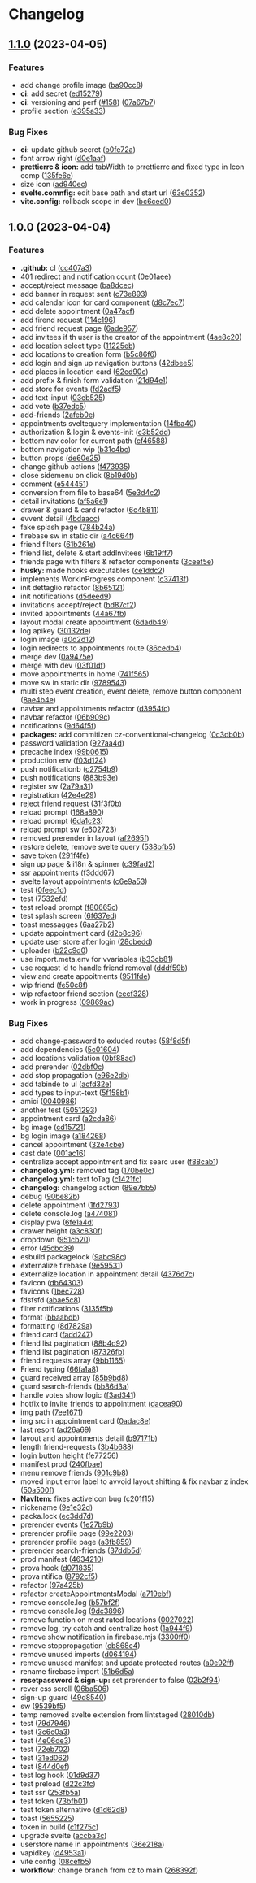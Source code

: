 # Changelog

## [1.1.0](https://github.com/dan-alin/oint/compare/v1.0.0...v1.1.0) (2023-04-05)


### Features

* add change profile image ([ba90cc8](https://github.com/dan-alin/oint/commit/ba90cc846661bd847f1bf654962afd3248d3df8b))
* **ci:** add secret ([ed15279](https://github.com/dan-alin/oint/commit/ed15279394802dba6b0e83d0da4fed29574ccd09))
* **ci:** versioning and perf ([#158](https://github.com/dan-alin/oint/issues/158)) ([07a67b7](https://github.com/dan-alin/oint/commit/07a67b77f27a3aed6e648eab13f7285f9f8fddae))
* profile section ([e395a33](https://github.com/dan-alin/oint/commit/e395a3361307bb0a8aa5173fbea9451daf7050c7))


### Bug Fixes

* **ci:** update github secret ([b0fe72a](https://github.com/dan-alin/oint/commit/b0fe72a61202d3f3b762c78e59353a078e8b20e5))
* font arrow right ([d0e1aaf](https://github.com/dan-alin/oint/commit/d0e1aaf78ab8be70c3896f7bf77323d054b006ad))
* **prettierrc & icon:** add tabWidth to prrettierrc and fixed type in Icon comp ([135fe6e](https://github.com/dan-alin/oint/commit/135fe6e53c6bc2d957467723b63021389b5ef34f))
* size icon ([ad940ec](https://github.com/dan-alin/oint/commit/ad940ec22371c89050a2382836220be1531d9e9b))
* **svelte.comnfig:** edit base path and start url ([63e0352](https://github.com/dan-alin/oint/commit/63e035255f0ff0792b0145bcef6f3d3af87bb101))
* **vite.config:** rollback scope in dev ([bc6ced0](https://github.com/dan-alin/oint/commit/bc6ced0fb4253e5683cd00dfd08d5409ed50e2b1))

## 1.0.0 (2023-04-04)

### Features

- **.github:** cI ([cc407a3](https://github.com/dan-alin/oint/commit/cc407a3bf28de06f92b6690fb9b2267b5d6de54f))
- 401 redirect and notification count ([0e01aee](https://github.com/dan-alin/oint/commit/0e01aee894bc1a98895578f36b8237b5553c692b))
- accept/reject message ([ba8dcec](https://github.com/dan-alin/oint/commit/ba8dcecb05e944b18443e4152d10f027b1c6f9c0))
- add banner in request sent ([c73e893](https://github.com/dan-alin/oint/commit/c73e893313321be14b9eb5cdb1d0da78d8014781))
- add calendar icon for card component ([d8c7ec7](https://github.com/dan-alin/oint/commit/d8c7ec7b1f20310704abfd9095f2db64117e1067))
- add delete appointment ([0a47acf](https://github.com/dan-alin/oint/commit/0a47acf1bea052ce9a9537837af717e0725c6b74))
- add firend request ([114c196](https://github.com/dan-alin/oint/commit/114c196da8f7aa1480147d619fd7138dce9e430f))
- add friend request page ([6ade957](https://github.com/dan-alin/oint/commit/6ade9573ec975f9217e16fb04e7ce09bedbe25ee))
- add invitees if th user is the creator of the appointment ([4ae8c20](https://github.com/dan-alin/oint/commit/4ae8c20b385b0e0a9600200ea7ed87937d157f09))
- add location select type ([11225eb](https://github.com/dan-alin/oint/commit/11225ebafe73c9f1dafbb35950a706f4ecc9d11b))
- add locations to creation form ([b5c86f6](https://github.com/dan-alin/oint/commit/b5c86f6ede954d2a503ab8775f12f05445640cae))
- add login and sign up navigation buttons ([42dbee5](https://github.com/dan-alin/oint/commit/42dbee5e7a64198c428ef40ddc5df644ca42852b))
- add places in location card ([62ed90c](https://github.com/dan-alin/oint/commit/62ed90cd7b00fd0fa90ec9650da95dbdcdc0209a))
- add prefix & finish form validation ([21d94e1](https://github.com/dan-alin/oint/commit/21d94e1f4298b7f0cfa03d97d50d5fa84d81d475))
- add store for events ([fd2adf5](https://github.com/dan-alin/oint/commit/fd2adf5a0445ab9130ea99e2c6a09578eef97673))
- add text-input ([03eb525](https://github.com/dan-alin/oint/commit/03eb52550a84b262d11de5f226d0e18e85c5b16e))
- add vote ([b37edc5](https://github.com/dan-alin/oint/commit/b37edc58b9f3b691e6f4571e275e22d3a79c701e))
- add-friends ([2afeb0e](https://github.com/dan-alin/oint/commit/2afeb0e824f6f7b6f71558311ca527337e6adc6d))
- appointments sveltequery implementation ([14fba40](https://github.com/dan-alin/oint/commit/14fba40fe7b338442c389be5a013507f1106440b))
- authorization & login & events-init ([c3b52dd](https://github.com/dan-alin/oint/commit/c3b52dd865ece70ae1037d3e3edd6e456c6f7ac7))
- bottom nav color for current path ([cf46588](https://github.com/dan-alin/oint/commit/cf465888db9196365552f6cdbff6c0111855dba1))
- bottom navigation wip ([b31c4bc](https://github.com/dan-alin/oint/commit/b31c4bc962ada96304dea21c479264a4b08b97a3))
- button props ([de60e25](https://github.com/dan-alin/oint/commit/de60e25b8a1bdfe3bc46ad44c8dc891b7b380923))
- change github actions ([f473935](https://github.com/dan-alin/oint/commit/f4739358cb2686ccf765a8b8cccbd4d5ab76b315))
- close sidemenu on click ([8b19d0b](https://github.com/dan-alin/oint/commit/8b19d0b0035831688d0203a4799d0878b6abda6b))
- comment ([e544451](https://github.com/dan-alin/oint/commit/e54445189429937b6e3e2b617a488741f05cff60))
- conversion from file to base64 ([5e3d4c2](https://github.com/dan-alin/oint/commit/5e3d4c2dd435731c2b9c0214a833bb45e0d1110a))
- detail invitations ([af5a6e1](https://github.com/dan-alin/oint/commit/af5a6e1c5347889306d8b88e93dd8dd7b41823c8))
- drawer & guard & card refactor ([6c4b811](https://github.com/dan-alin/oint/commit/6c4b8112fe9e0842a8412aa300b4e3f587dee2e1))
- evvent detail ([4bdaacc](https://github.com/dan-alin/oint/commit/4bdaacc220aeb0a50bd6b8d88621407993b165f8))
- fake splash page ([784b24a](https://github.com/dan-alin/oint/commit/784b24aaf7a7f6466509826947dc6febab250e5a))
- firebase sw in static dir ([a4c664f](https://github.com/dan-alin/oint/commit/a4c664fe09a0433706330ed29e9256870b888f7d))
- friend filters ([61b261e](https://github.com/dan-alin/oint/commit/61b261ec044ac880d8eeafbaa3ee28dfce09f155))
- friend list, delete & start addInvitees ([6b19ff7](https://github.com/dan-alin/oint/commit/6b19ff7a699f480d52f6c08df424cf56ced4ce60))
- friends page with filters & refactor components ([3ceef5e](https://github.com/dan-alin/oint/commit/3ceef5e674ea5d0eaf24215d6e99e8bf717fb899))
- **husky:** made hooks executables ([ce1ddc2](https://github.com/dan-alin/oint/commit/ce1ddc2fac58f87bbfd90ca8c323de5d3012c1f5))
- implements WorkInProgress component ([c37413f](https://github.com/dan-alin/oint/commit/c37413f5f0d615d63110a545c477424012fe73e7))
- init dettaglio refactor ([8b65121](https://github.com/dan-alin/oint/commit/8b6512150fb7429bff6aa2f4acb96e3b8b7248f0))
- init notifications ([d5deed9](https://github.com/dan-alin/oint/commit/d5deed99ac1f5c56ae773c72c886404184f4f9a8))
- invitations accept/reject ([bd87cf2](https://github.com/dan-alin/oint/commit/bd87cf28606339af603d87764774da8fde12c87f))
- invited appointments ([44a67fb](https://github.com/dan-alin/oint/commit/44a67fb42f5ebac33d447cc02719eb205f73272b))
- layout modal create appointment ([6dadb49](https://github.com/dan-alin/oint/commit/6dadb493d34f904e86b1ed2c4918db06e45da86e))
- log apikey ([30132de](https://github.com/dan-alin/oint/commit/30132deb8574aa7376b963dd9969b77bd09294ac))
- login image ([a0d2d12](https://github.com/dan-alin/oint/commit/a0d2d121718c9330fb6970c9cde986f3094ad722))
- login redirects to appointments route ([86cedb4](https://github.com/dan-alin/oint/commit/86cedb4e82cf1a1c0c54ce6fd01c6bb6e6fa2250))
- merge dev ([0a9475e](https://github.com/dan-alin/oint/commit/0a9475ea9c87875adef2d55be57975bab86ffa19))
- merge with dev ([03f01df](https://github.com/dan-alin/oint/commit/03f01dfd6403113993d8415983f3915bd1dd7f9e))
- move appointments in home ([741f565](https://github.com/dan-alin/oint/commit/741f56596e096aa94002f7ac2058cbc51f6285c9))
- move sw in static dir ([9789543](https://github.com/dan-alin/oint/commit/97895432244a64150e667eb1ab6c736d5e06fc6f))
- multi step event creation, event delete, remove button component ([8ae4b4e](https://github.com/dan-alin/oint/commit/8ae4b4ecbf26ce1cdcc10ce62a1964deaa87ac44))
- navbar and appointments refactor ([d3954fc](https://github.com/dan-alin/oint/commit/d3954fc53965c11b8630ca7f25d3142b60efc922))
- navbar refactor ([06b909c](https://github.com/dan-alin/oint/commit/06b909c0d94c93696ba72fad85f5b1900828f72d))
- notifications ([9d64f5f](https://github.com/dan-alin/oint/commit/9d64f5fa744e13ae88f0bc65d69e1794f83c6b09))
- **packages:** add commitizen cz-conventional-changelog ([0c3db0b](https://github.com/dan-alin/oint/commit/0c3db0b7ade3c3e90eb5131ef29ae4c0fefaadde))
- password validation ([927aa4d](https://github.com/dan-alin/oint/commit/927aa4d225fe98b5b1b4b125c4eae744657cb8cf))
- precache index ([99b0615](https://github.com/dan-alin/oint/commit/99b061524d824ee379b72a01f1d3837b7dea44d3))
- production env ([f03d124](https://github.com/dan-alin/oint/commit/f03d124c5405d0626be52c12e6872dd040d8fb01))
- push notificationb ([c2754b9](https://github.com/dan-alin/oint/commit/c2754b9a10794afdabff7bd969208f810eae493a))
- push notifications ([883b93e](https://github.com/dan-alin/oint/commit/883b93e7842f1b3af0f832bc0779acd67324d69e))
- register sw ([2a79a31](https://github.com/dan-alin/oint/commit/2a79a31cbb132c3aeeefea7f657a3d536512a85b))
- registration ([42e4e29](https://github.com/dan-alin/oint/commit/42e4e29a87b487c6dece9e925417eb94e5030ad5))
- reject friend request ([31f3f0b](https://github.com/dan-alin/oint/commit/31f3f0bd0a7b3b62a525866374a635803e86f3ad))
- reload prompt ([168a890](https://github.com/dan-alin/oint/commit/168a890353a3f226d83782465ff0e3bd71fede7e))
- reload prompt ([6da1c23](https://github.com/dan-alin/oint/commit/6da1c2332be02fc5b8db568156e2bfdf5b201196))
- reload prompt sw ([e602723](https://github.com/dan-alin/oint/commit/e6027237ff4bebe203f7cda481ced75e5e037b2d))
- removed prerender in layout ([af2695f](https://github.com/dan-alin/oint/commit/af2695f5a9bdf9760b724215993b5754f9156ef8))
- restore delete, remove svelte query ([538bfb5](https://github.com/dan-alin/oint/commit/538bfb5f316356b94d2f950a2c95877f5327b070))
- save token ([291f4fe](https://github.com/dan-alin/oint/commit/291f4fecfcfe7d0cd506a79b66e070032eac939b))
- sign up page & i18n & spinner ([c39fad2](https://github.com/dan-alin/oint/commit/c39fad2fff5224d3b2f7d23bec700a68004d53a4))
- ssr appointments ([f3ddd67](https://github.com/dan-alin/oint/commit/f3ddd6719d21c98318a84275bb0b41460f5ca75b))
- svelte layout appointments ([c6e9a53](https://github.com/dan-alin/oint/commit/c6e9a53bf1e429b9d3f53f8f3977d1d7ea90a696))
- test ([0feec1d](https://github.com/dan-alin/oint/commit/0feec1d1d21daeba147041011f72da34f6cda7b3))
- test ([7532efd](https://github.com/dan-alin/oint/commit/7532efdc7e75a4b5c17d3b3af07d6a08360dd6ce))
- test reload prompt ([f80665c](https://github.com/dan-alin/oint/commit/f80665cd8cffdfb88082a995f2dd863ffef68059))
- test splash screen ([6f637ed](https://github.com/dan-alin/oint/commit/6f637ed36946c91e558682eb42d96f2b762c698b))
- toast messagges ([6aa27b2](https://github.com/dan-alin/oint/commit/6aa27b20d95d6082d99cca467bd5fb2dad72bd23))
- update appointment card ([d2b8c96](https://github.com/dan-alin/oint/commit/d2b8c967a5685ec03a7cc6e53da2a30827252129))
- update user store after login ([28cbedd](https://github.com/dan-alin/oint/commit/28cbedd5cabafa8d4dfaef56ffab3a57356a7440))
- uploader ([b22c9d0](https://github.com/dan-alin/oint/commit/b22c9d03ef705401cd7ea3cfa7210a91eb1971d1))
- use import.meta.env for vvariables ([b33cb81](https://github.com/dan-alin/oint/commit/b33cb8178d0b678971882f3833027ce1e71e6e5a))
- use request id to handle friend removal ([dddf59b](https://github.com/dan-alin/oint/commit/dddf59bb53d375f203a89201d82df724ad14ccda))
- view and create appoitments ([9511fde](https://github.com/dan-alin/oint/commit/9511fde5181e75c4dec23c81e173e0500beb071b))
- wip friend ([fe50c8f](https://github.com/dan-alin/oint/commit/fe50c8f974795c2e17b047a62fbe49f42844b798))
- wip refactoor friend section ([eecf328](https://github.com/dan-alin/oint/commit/eecf328652abd74b0a6a659c7cb4baee86a2420c))
- work in progress ([09869ac](https://github.com/dan-alin/oint/commit/09869ac0cada8e5d652e46cba8accf932a9475f7))

### Bug Fixes

- add change-password to exluded routes ([58f8d5f](https://github.com/dan-alin/oint/commit/58f8d5fd9f6646bf2a1ef599ca25c670c9089f31))
- add dependencies ([5c01604](https://github.com/dan-alin/oint/commit/5c016047959fe9cd45b42d455f6b7d3948e959af))
- add locations validation ([0bf88ad](https://github.com/dan-alin/oint/commit/0bf88ad1328418a14148bd4e7e8dd1561c63b392))
- add prerender ([02dbf0c](https://github.com/dan-alin/oint/commit/02dbf0c67e6c0513c1721b38dcec2b9d4b5fe44e))
- add stop propagation ([e96e2db](https://github.com/dan-alin/oint/commit/e96e2db62ad07203d9e70f00c4cb0aec806efe27))
- add tabinde to ul ([acfd32e](https://github.com/dan-alin/oint/commit/acfd32e9fa89ab4e59a3ff721fd45a03ab3a98ea))
- add types to input-text ([5f158b1](https://github.com/dan-alin/oint/commit/5f158b1cc89d0e0c10b3ce05c4fe93c575d0aca1))
- amici ([0040986](https://github.com/dan-alin/oint/commit/0040986b8453e07cd3de7b818b4d91b989114b4b))
- another test ([5051293](https://github.com/dan-alin/oint/commit/5051293ee55bf883ab24dd92ac08e9facfdb827e))
- appointment card ([a2cda86](https://github.com/dan-alin/oint/commit/a2cda869e326468b40e488a939f26be1c166dcfb))
- bg image ([cd15721](https://github.com/dan-alin/oint/commit/cd157215aca7556b6bd907c3a54f62bff0cee51a))
- bg login image ([a184268](https://github.com/dan-alin/oint/commit/a184268acf33f45b9dd1c8a71d62727a0570f3a2))
- cancel appointment ([32e4cbe](https://github.com/dan-alin/oint/commit/32e4cbe60b2b7c1bf19735cf2e9e48d69817663c))
- cast date ([001ac16](https://github.com/dan-alin/oint/commit/001ac162217f43d9fa935a5d4279eb612eced4ed))
- centralize accept appointment and fix searc user ([f88cab1](https://github.com/dan-alin/oint/commit/f88cab10306fe5b30da1e0889f354ee140248b6a))
- **changelog.yml:** removed tag ([170be0c](https://github.com/dan-alin/oint/commit/170be0ca9e66eb89410cc5b47c69ae5aac43ed8e))
- **changelog.yml:** text toTag ([c1421fc](https://github.com/dan-alin/oint/commit/c1421fc3f8d70d312e3b9c1278046a1b9819792f))
- **changelog:** changelog action ([89e7bb5](https://github.com/dan-alin/oint/commit/89e7bb5bc21e9e9c28f9d7e1c198999f242b9071))
- debug ([90be82b](https://github.com/dan-alin/oint/commit/90be82b1e54c46172f9ac969863baa50ecb6c756))
- delete appointment ([1fd2793](https://github.com/dan-alin/oint/commit/1fd2793c65725b6281b83bd9f588eb6687647760))
- delete console.log ([a474081](https://github.com/dan-alin/oint/commit/a474081cf1fb31ba98a9c4562928b9b6dd028203))
- display pwa ([6fe1a4d](https://github.com/dan-alin/oint/commit/6fe1a4dc5a1bdda9f9b81fdeec739c3bb06dd03a))
- drawer height ([a3c830f](https://github.com/dan-alin/oint/commit/a3c830f68b906e2b8177f0a4a418f450d884e8a1))
- dropdown ([951cb20](https://github.com/dan-alin/oint/commit/951cb203c135ef1e7f2245d909aff9d03e4a036d))
- error ([45cbc39](https://github.com/dan-alin/oint/commit/45cbc392fe4d1ba06f8b7d9611a162430dfa40ad))
- esbuild packagelock ([9abc98c](https://github.com/dan-alin/oint/commit/9abc98c2a1b758b2df31b01b19bd5be4ddfc3a11))
- externalize firebase ([9e59531](https://github.com/dan-alin/oint/commit/9e5953178a3d0341d95e8c287ef4b2481e5a8295))
- externalize location in appointment detail ([4376d7c](https://github.com/dan-alin/oint/commit/4376d7c29b5a1784d0527a7e7553831320cca95b))
- favicon ([db64303](https://github.com/dan-alin/oint/commit/db64303fac0fbdbd5f5a6e3f91950a282d9d02ad))
- favicons ([1bec728](https://github.com/dan-alin/oint/commit/1bec7283d873e26d402656822c76b5558dbdefbe))
- fdsfsfd ([abae5c8](https://github.com/dan-alin/oint/commit/abae5c88a45e6052983352f6988dd11a59b6aeec))
- filter notifications ([3135f5b](https://github.com/dan-alin/oint/commit/3135f5bff7df5bc0680bdd03e5dbec554f60e529))
- format ([bbaabdb](https://github.com/dan-alin/oint/commit/bbaabdb1048654f7fc754d9bdc270260746be7ee))
- formatting ([8d7829a](https://github.com/dan-alin/oint/commit/8d7829afd290b10e53af62eea2c12525127a21c5))
- friend card ([fadd247](https://github.com/dan-alin/oint/commit/fadd247ceade5ad6733d303d0f498180e8a44ef7))
- friend list pagination ([88b4d92](https://github.com/dan-alin/oint/commit/88b4d92f30834e153f55bdfa0a9a82659e14f9fc))
- friend list pagination ([87326fb](https://github.com/dan-alin/oint/commit/87326fbd9a2b8a7936b8b734ea8cf07fdb0f58c1))
- friend requests array ([9bb1165](https://github.com/dan-alin/oint/commit/9bb1165f365ed429e15e7e332a1fbb460b9a57f3))
- Friend typing ([66fa1a8](https://github.com/dan-alin/oint/commit/66fa1a838daeed2f03953d414eb9351f33cb9af0))
- guard received array ([85b9bd8](https://github.com/dan-alin/oint/commit/85b9bd809127adf8db50ac0bdc047463fb2c6b24))
- guard search-friends ([bb86d3a](https://github.com/dan-alin/oint/commit/bb86d3a1ffe6da12282f53696149a833a644a714))
- handle votes show logic ([f3ad341](https://github.com/dan-alin/oint/commit/f3ad3415eb3614a07e6e76606f9afa81cb58c828))
- hotfix to invite friends to appointment ([dacea90](https://github.com/dan-alin/oint/commit/dacea906b60d2f53d359d470aadb1813eb9149c9))
- img path ([7ee1671](https://github.com/dan-alin/oint/commit/7ee16712373a4b9ad29bd6f62b73d3bea42efc4a))
- img src in appointment card ([0adac8e](https://github.com/dan-alin/oint/commit/0adac8e98a8ad20a00c0ddb672d7bc331ba183b4))
- last resort ([ad26a69](https://github.com/dan-alin/oint/commit/ad26a698c76cfb5063dc09acf55b01a64f15fd61))
- layout and appointments detail ([b97171b](https://github.com/dan-alin/oint/commit/b97171b9fc020cae6aa79fad0afdc747a51f7882))
- length friend-requests ([3b4b688](https://github.com/dan-alin/oint/commit/3b4b688b7257b99db5bd5bbb1047d30909c2da7c))
- login button height ([fe77256](https://github.com/dan-alin/oint/commit/fe7725687a8d74a5558f95dba1aae1695fa2314b))
- manifest prod ([240fbae](https://github.com/dan-alin/oint/commit/240fbaeda6ed1049331fe2b3124a8d88b09b541a))
- menu remove friends ([901c9b8](https://github.com/dan-alin/oint/commit/901c9b84ed23b1f4fe1948ca3cae1836fb13916a))
- moved input error label to avvoid layout shifting & fix navbar z index ([50a500f](https://github.com/dan-alin/oint/commit/50a500f46b3f8fc3721133f0205b20ed4dc269ed))
- **NavItem:** fixes activeIcon bug ([c201f15](https://github.com/dan-alin/oint/commit/c201f15c79a97c453edbda9008edd20efd1898f2))
- nickename ([9e1e32d](https://github.com/dan-alin/oint/commit/9e1e32d4d6e8b8b16da8b9670c1eaf56e9c339d3))
- packa.lock ([ec3dd7d](https://github.com/dan-alin/oint/commit/ec3dd7d45b062b8ac98eb6939bddae1f7ca81282))
- prerender events ([1e27b9b](https://github.com/dan-alin/oint/commit/1e27b9b98778e5313e55f2dd4bc5da39acc9f56d))
- prerender profile page ([99e2203](https://github.com/dan-alin/oint/commit/99e2203dceb74f9f53cb103ee423c0a062ade46b))
- prerender profile page ([a3fb859](https://github.com/dan-alin/oint/commit/a3fb859e0573aec208b563c28dd1b71650f616b0))
- prerender search-friends ([37ddb5d](https://github.com/dan-alin/oint/commit/37ddb5d83393921c78c85024bf589bd86fc076ee))
- prod manifest ([4634210](https://github.com/dan-alin/oint/commit/4634210363aaca960e53c3feba98a3dd3be4c6c7))
- prova hook ([d071835](https://github.com/dan-alin/oint/commit/d071835aa92e74bb87b0d1c60dc0e2cd8f3833de))
- prova ntifica ([8792cf5](https://github.com/dan-alin/oint/commit/8792cf53100cb1bd09985682fd5a40f24e3eabc2))
- refactor ([97a425b](https://github.com/dan-alin/oint/commit/97a425bd769beb5b1794aa289b273ca9ae5bca9e))
- refactor createAppointmentsModal ([a719ebf](https://github.com/dan-alin/oint/commit/a719ebf5eec4349881bbb20f0c75b6cd19b0f39f))
- remove console.log ([b57bf2f](https://github.com/dan-alin/oint/commit/b57bf2f343f90eaa70a74b9f78a359db8fb035ad))
- remove console.log ([9dc3896](https://github.com/dan-alin/oint/commit/9dc3896bd3217b2c144cf1c43b59b13b27fb4d2f))
- remove function on most rated locations ([0027022](https://github.com/dan-alin/oint/commit/0027022cf63e7ba9b2525366e017d1246963c45c))
- remove log, try catch and centralize host ([1a944f9](https://github.com/dan-alin/oint/commit/1a944f97e747366def0af95dc87e8cea09cf95c3))
- remove show notification in firebase.mjs ([3300ff0](https://github.com/dan-alin/oint/commit/3300ff0f796b8a3ce43d4ec106608aa078fa078c))
- remove stoppropagation ([cb868c4](https://github.com/dan-alin/oint/commit/cb868c43ac5bcc9a1be47f34b6e83ff191695a1b))
- remove unused imports ([d064194](https://github.com/dan-alin/oint/commit/d064194f0a6f029234619af3eb4978b62f832e49))
- remove unused manifest and update protected routes ([a0e92ff](https://github.com/dan-alin/oint/commit/a0e92ff6cbb48d923864b573cf31bbd52e8975d9))
- rename firebase import ([51b6d5a](https://github.com/dan-alin/oint/commit/51b6d5ac973b9e051071a1bf06579e20f9384c52))
- **resetpassword & sign-up:** set prerender to false ([02b2f94](https://github.com/dan-alin/oint/commit/02b2f9491fdf88cbeddc31dff114b6bc474ebe5a))
- rever css scroll ([06ba506](https://github.com/dan-alin/oint/commit/06ba5068f6e2dfc9877d179eeea948f3139e3aff))
- sign-up guard ([49d8540](https://github.com/dan-alin/oint/commit/49d854028dac626f08808c3dea3fe4eb512722cf))
- sw ([9539bf5](https://github.com/dan-alin/oint/commit/9539bf5d40695bb6c8ccfd7067b68b7f40c493b5))
- temp removed svelte extension from lintstaged ([28010db](https://github.com/dan-alin/oint/commit/28010dbf1f6912b38d9fe1f2b2cbb10c8654d798))
- test ([79d7946](https://github.com/dan-alin/oint/commit/79d7946030d14b3502201c88a9aad3f17768ae60))
- test ([3c6c0a3](https://github.com/dan-alin/oint/commit/3c6c0a3a42b6ddfc8667bffb982c5ae5d2367447))
- test ([4e06de3](https://github.com/dan-alin/oint/commit/4e06de31beafea2d0830489bfd827a27e83f79f5))
- test ([72eb702](https://github.com/dan-alin/oint/commit/72eb70216de400697b9e8d66c0b06e4fde091811))
- test ([31ed062](https://github.com/dan-alin/oint/commit/31ed062c65d424f77c4e08089ff5bfc4015129d8))
- test ([844d0ef](https://github.com/dan-alin/oint/commit/844d0efada628dd0d40aa2af60cf4febf8dc2a36))
- test log hook ([01d9d37](https://github.com/dan-alin/oint/commit/01d9d375346364fbfcfcb74ea152572d1d48ae3d))
- test preload ([d22c3fc](https://github.com/dan-alin/oint/commit/d22c3fc0822bdd599bd17ef76244aefb0a5355cf))
- test ssr ([253fb5a](https://github.com/dan-alin/oint/commit/253fb5a32abf7609f62f48eda3af74bc5a07e8ec))
- test token ([73bfb01](https://github.com/dan-alin/oint/commit/73bfb01d50bf2c8deb6c7c5077c8d01b89caa89e))
- test token alternativo ([d1d62d8](https://github.com/dan-alin/oint/commit/d1d62d83025d86240eb07d1be8563c79ea1e0167))
- toast ([5655225](https://github.com/dan-alin/oint/commit/5655225e5975aeb396b432f837be8abd46aba477))
- token in build ([c1f275c](https://github.com/dan-alin/oint/commit/c1f275c0490c27bde0602aade9c4d2c341ea2f9f))
- upgrade svelte ([accba3c](https://github.com/dan-alin/oint/commit/accba3c85d7862595c8f767a293e4009a9c0dc12))
- userstore name in appointments ([36e218a](https://github.com/dan-alin/oint/commit/36e218a03c06ed3b68c55b0c622a51696b01baca))
- vapidkey ([d4953a1](https://github.com/dan-alin/oint/commit/d4953a18dff7f4663b27000ad7d831df9c018c11))
- vite config ([08cefb5](https://github.com/dan-alin/oint/commit/08cefb59ae3d4cef626e6a70b2774a2968a69fe1))
- **workflow:** change branch from cz to main ([268392f](https://github.com/dan-alin/oint/commit/268392f95c6f5dc1ecd3833779d0b4df8f609d0d))
